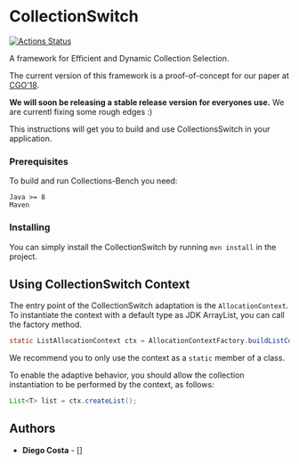 # CollectionSwitch

[![Actions Status](https://github.com/DiegoEliasCosta/collectionSwitch/workflows/Java%20CI%20with%20Maven/badge.svg)](https://github.com/DiegoEliasCosta/collectionSwitch/actions)

A framework for Efficient and Dynamic Collection Selection.

The current version of this framework is a proof-of-concept for our paper at [CGO'18](https://www.researchgate.net/publication/322438185_CollectionSwitch_A_Framework_for_Efficient_and_Dynamic_Collection_Selection).

**We will soon be releasing a stable release version for everyones use.** We are currentl fixing some rough edges :)

This instructions will get you to build and use CollectionsSwitch in your application.

### Prerequisites

To build and run Collections-Bench you need:

```
Java >= 8
Maven
```

### Installing

You can simply install the CollectionSwitch by running `mvn install` in the project.

## Using CollectionSwitch Context

The entry point of the CollectionSwitch adaptation is the `AllocationContext`.
To instantiate the context with a default type as JDK ArrayList, you can call the factory method.

```java
static ListAllocationContext ctx = AllocationContextFactory.buildListContext(ListCollectionType.JDK_ARRAYLIST, "myContextName");
```

We recommend you to only use the context as a `static` member of a class.

To enable the adaptive behavior, you should allow the collection instantiation to be performed by the context, as follows:

```java
List<T> list = ctx.createList();

```

## Authors

* **Diego Costa** - [] 



